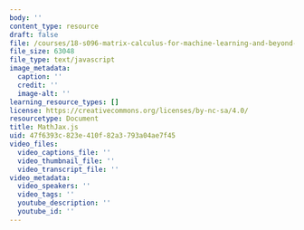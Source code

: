 ```yaml
---
body: ''
content_type: resource
draft: false
file: /courses/18-s096-matrix-calculus-for-machine-learning-and-beyond-january-iap-2022/mathjax.js
file_size: 63048
file_type: text/javascript
image_metadata:
  caption: ''
  credit: ''
  image-alt: ''
learning_resource_types: []
license: https://creativecommons.org/licenses/by-nc-sa/4.0/
resourcetype: Document
title: MathJax.js
uid: 47f6393c-823e-410f-82a3-793a04ae7f45
video_files:
  video_captions_file: ''
  video_thumbnail_file: ''
  video_transcript_file: ''
video_metadata:
  video_speakers: ''
  video_tags: ''
  youtube_description: ''
  youtube_id: ''
---
```


